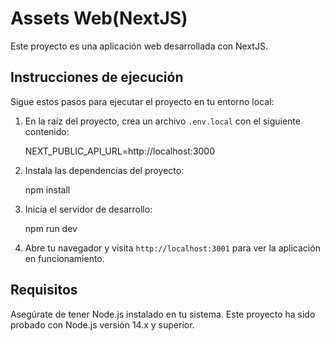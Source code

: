 # Assets Web(NextJS)

  

Este proyecto es una aplicación web desarrollada con NextJS.

  

## Instrucciones de ejecución

  

Sigue estos pasos para ejecutar el proyecto en tu entorno local:

  

1. En la raíz del proyecto, crea un archivo `.env.local` con el siguiente contenido:

  

    NEXT_PUBLIC_API_URL=http://localhost:3000

  

2. Instala las dependencias del proyecto:

  

    npm install

  

3. Inicia el servidor de desarrollo:

  

    npm run dev

  

4. Abre tu navegador y visita `http://localhost:3001` para ver la aplicación en funcionamiento.

  

## Requisitos

  

Asegúrate de tener Node.js instalado en tu sistema. Este proyecto ha sido probado con Node.js versión 14.x y superior.
